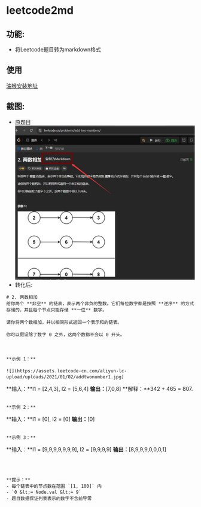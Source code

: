 # leetcode2md
## 功能:
- 将Leetcode题目转为markdown格式
## 使用
[油猴安装地址](https://greasyfork.org/zh-CN/scripts/486822-leetcode%E9%A2%98%E7%9B%AE%E8%BD%ACmarkdown)

## 截图:
- 原题目
![](./img/a.jpg)
- 转化后:
```
# 2. 两数相加
给你两个 **非空** 的链表，表示两个非负的整数。它们每位数字都是按照 **逆序** 的方式存储的，并且每个节点只能存储 **一位** 数字。

请你将两个数相加，并以相同形式返回一个表示和的链表。

你可以假设除了数字 0 之外，这两个数都不会以 0 开头。

 

**示例 1：**

![](https://assets.leetcode-cn.com/aliyun-lc-upload/uploads/2021/01/02/addtwonumber1.jpg)
```
**输入：**l1 = [2,4,3], l2 = [5,6,4]
**输出：**[7,0,8]
**解释：**342 + 465 = 807.
```

**示例 2：**

```
**输入：**l1 = [0], l2 = [0]
**输出：**[0]
```

**示例 3：**

```
**输入：**l1 = [9,9,9,9,9,9,9], l2 = [9,9,9,9]
**输出：**[8,9,9,9,0,0,0,1]
```

 

**提示：**
- 每个链表中的节点数在范围 `[1, 100]` 内
- `0 &lt;= Node.val &lt;= 9`
- 题目数据保证列表表示的数字不含前导零
```